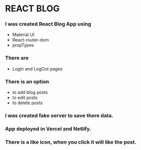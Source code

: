 # REACT BLOG

### I was created React Blog App using

- Material UI
- React-router-dom
- propTypes

### There are

- LogIn and LogOut
  pages

### There is an option

- to add blog posts
- to edit posts
- to delete posts

### I was created fake server to save there data.

### App deployed in Vercel and Netlify.

### There is a like icon, when you click it will like the post.
